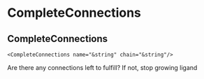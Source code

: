 # CompleteConnections
## CompleteConnections

```
<CompleteConnections name="&string" chain="&string"/>
```

Are there any connections left to fulfill? If not, stop growing ligand

